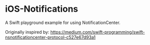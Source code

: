 # iOS-Notifications
A Swift playground example for using NotificationCenter.

Originally inspired by: https://medium.com/swift-programming/swift-nsnotificationcenter-protocol-c527e67d93a1
